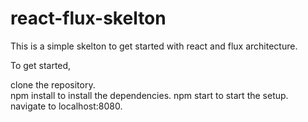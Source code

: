 # react-flux-skelton
This is a simple skelton to get started with react and flux architecture. 

To get started,

clone the repository. <br/>
npm install to install the dependencies.
npm start to start the setup.
navigate to localhost:8080.
